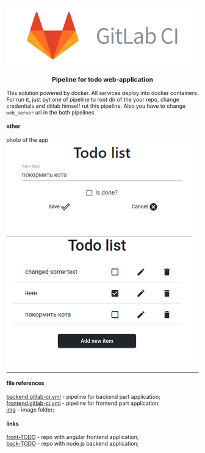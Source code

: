 ![task ](./img/1.png)
### <p style="text-align: center;">Pipeline for todo web-application</p>

This solution powered by docker. All services deploy into docker containers.  
For run it, just pyt one of pipeline to root dir of the your repo, change credentials and ditlab himself rut this pipeline. Also you have to change `web_server` url in the both pipelines.

#### other
photo of the app  
![task ](./img/03.png)  
![task ](./img/02.png)
***
#### file references
[backend.gitlab-ci.yml](./backend.gitlab-ci.yml) - pipeline for backend part application;  
[frontend.gitlab-ci.yml](./frontend.gitlab-ci.yml) - pipeline for frontend part application;   
[img](./img) - image folder;  

#### links
[front-TODO](https://github.com/studentota2lvl/front-TODO) - repo with angular frontend application;  
[back-TODO](https://github.com/studentota2lvl/back-TODO) - repo with node.js backend application;  


